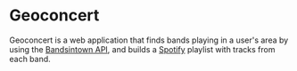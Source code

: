 <h1>Geoconcert</h1>

<p>Geoconcert is a web application that finds bands playing in a user's area by using the <a href="https://www.bandsintown.com/api/overview" target="_blank">Bandsintown API</a>, and builds a <a href="https://developer.spotify.com/web-api/" target="_blank">Spotify</a> playlist with tracks from each band.</p>
